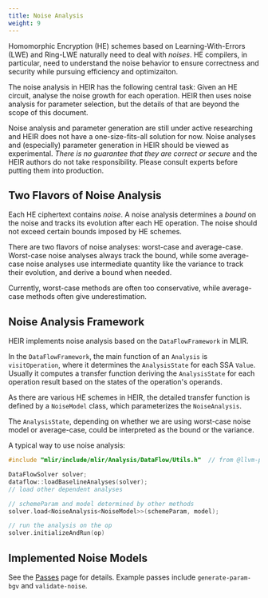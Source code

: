 ```yaml
---
title: Noise Analysis
weight: 9
---
```


Homomorphic Encryption (HE) schemes based on Learning-With-Errors (LWE) and
Ring-LWE naturally need to deal with *noises*. HE compilers, in particular, need
to understand the noise behavior to ensure correctness and security while
pursuing efficiency and optimizaiton.

The noise analysis in HEIR has the following central task: Given an HE circuit,
analyse the noise growth for each operation. HEIR then uses noise analysis for
parameter selection, but the details of that are beyond the scope of this
document.

Noise analysis and parameter generation are still under active researching and
HEIR does not have a one-size-fits-all solution for now. Noise analyses and
(especially) parameter generation in HEIR should be viewed as experimental.
*There is no guarantee that they are correct or secure* and the HEIR authors do
not take responsibility. Please consult experts before putting them into
production.

## Two Flavors of Noise Analysis

Each HE ciphertext contains *noise*. A noise analysis determines a *bound* on
the noise and tracks its evolution after each HE operation. The noise should not
exceed certain bounds imposed by HE schemes.

There are two flavors of noise analyses: worst-case and average-case. Worst-case
noise analyses always track the bound, while some average-case noise analyses
use intermediate quantity like the variance to track their evolution, and derive
a bound when needed.

Currently, worst-case methods are often too conservative, while average-case
methods often give underestimation.

## Noise Analysis Framework

HEIR implements noise analysis based on the `DataFlowFramework` in MLIR.

In the `DataFlowFramework`, the main function of an `Analysis` is
`visitOperation`, where it determines the `AnalysisState` for each SSA `Value`.
Usually it computes a transfer function deriving the `AnalysisState` for each
operation result based on the states of the operation's operands.

As there are various HE schemes in HEIR, the detailed transfer function is
defined by a `NoiseModel` class, which parameterizes the `NoiseAnalysis`.

The `AnalysisState`, depending on whether we are using worst-case noise model or
average-case, could be interpreted as the bound or the variance.

A typical way to use noise analysis:

```cpp
#include "mlir/include/mlir/Analysis/DataFlow/Utils.h"  // from @llvm-project

DataFlowSolver solver;
dataflow::loadBaselineAnalyses(solver);
// load other dependent analyses

// schemeParam and model determined by other methods
solver.load<NoiseAnalysis<NoiseModel>>(schemeParam, model);

// run the analysis on the op
solver.initializeAndRun(op)
```

## Implemented Noise Models

See the [Passes](/docs/passes) page for details. Example passes include
`generate-param-bgv` and `validate-noise`.

